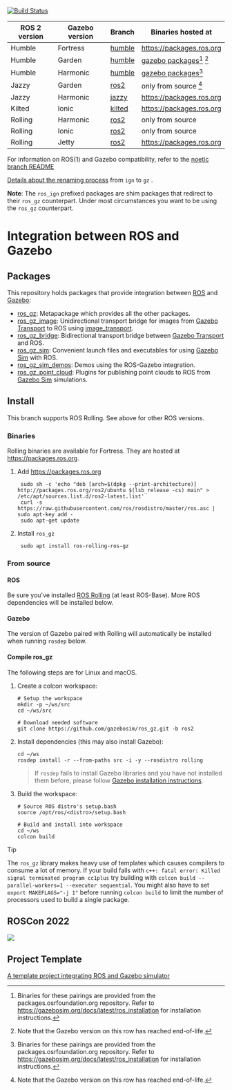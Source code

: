 [![Build Status](https://github.com/gazebosim/ros_gz/actions/workflows/ros2-ci.yml/badge.svg?branch=ros2)](https://github.com/gazebosim/ros_gz/actions/workflows/ros2-ci.yml)

ROS 2 version | Gazebo version | Branch | Binaries hosted at
-- | -- | -- | --
Humble | Fortress | [humble](https://github.com/gazebosim/ros_gz/tree/humble) | https://packages.ros.org
Humble | Garden | [humble](https://github.com/gazebosim/ros_gz/tree/humble) | [gazebo packages](https://gazebosim.org/docs/latest/ros_installation#gazebo-garden-with-ros-2-humble-or-rolling-use-with-caution-)[^1] [^2]
Humble | Harmonic | [humble](https://github.com/gazebosim/ros_gz/tree/humble) | [gazebo packages](https://gazebosim.org/docs/harmonic/ros_installation#-gazebo-harmonic-with-ros-2-humble-or-rolling-use-with-caution-)[^1]
Jazzy | Garden | [ros2](https://github.com/gazebosim/ros_gz/tree/ros2) | only from source [^2]
Jazzy | Harmonic | [jazzy](https://github.com/gazebosim/ros_gz/tree/jazzy) | https://packages.ros.org
Kilted | Ionic | [kilted](https://github.com/gazebosim/ros_gz/tree/kilted) | https://packages.ros.org
Rolling | Harmonic | [ros2](https://github.com/gazebosim/ros_gz/tree/ros2) | only from source
Rolling | Ionic | [ros2](https://github.com/gazebosim/ros_gz/tree/ros2) | only from source
Rolling | Jetty | [ros2](https://github.com/gazebosim/ros_gz/tree/ros2) | https://packages.ros.org

[^1]: Binaries for these pairings are provided from the packages.osrfoundation.org repository. Refer to https://gazebosim.org/docs/latest/ros_installation for installation instructions.
[^2]: Note that the Gazebo version on this row has reached end-of-life.

For information on ROS(1) and Gazebo compatibility, refer to the [noetic branch README](https://github.com/gazebosim/ros_gz/tree/noetic)

[Details about the renaming process](README_RENAME.md) from `ign` to `gz` .

**Note**: The `ros_ign` prefixed packages are shim packages that redirect to their `ros_gz` counterpart.
Under most circumstances you want to be using the `ros_gz` counterpart.

# Integration between ROS and Gazebo

## Packages

This repository holds packages that provide integration between
[ROS](http://www.ros.org/) and [Gazebo](https://gazebosim.org):

* [ros_gz](https://github.com/gazebosim/ros_gz/tree/ros2/ros_gz):
  Metapackage which provides all the other packages.
* [ros_gz_image](https://github.com/gazebosim/ros_gz/tree/ros2/ros_gz_image):
  Unidirectional transport bridge for images from
  [Gazebo Transport](https://gazebosim.org/libs/transport)
  to ROS using
  [image_transport](http://wiki.ros.org/image_transport).
* [ros_gz_bridge](https://github.com/gazebosim/ros_gz/tree/ros2/ros_gz_bridge):
  Bidirectional transport bridge between
  [Gazebo Transport](https://gazebosim.org/libs/transport)
  and ROS.
* [ros_gz_sim](https://github.com/gazebosim/ros_gz/tree/ros2/ros_gz_sim):
  Convenient launch files and executables for using
  [Gazebo Sim](https://gazebosim.org/libs/gazebo)
  with ROS.
* [ros_gz_sim_demos](https://github.com/gazebosim/ros_gz/tree/ros2/ros_gz_sim_demos):
  Demos using the ROS-Gazebo integration.
* [ros_gz_point_cloud](https://github.com/gazebosim/ros_gz/tree/ros2/ros_gz_point_cloud):
  Plugins for publishing point clouds to ROS from
  [Gazebo Sim](https://gazebosim.org/libs/gazebo) simulations.

## Install

This branch supports ROS Rolling. See above for other ROS versions.

### Binaries

Rolling binaries are available for Fortress.
They are hosted at https://packages.ros.org.

1. Add https://packages.ros.org

        sudo sh -c 'echo "deb [arch=$(dpkg --print-architecture)] http://packages.ros.org/ros2/ubuntu $(lsb_release -cs) main" > /etc/apt/sources.list.d/ros2-latest.list'
        curl -s https://raw.githubusercontent.com/ros/rosdistro/master/ros.asc | sudo apt-key add -
        sudo apt-get update

1. Install `ros_gz`

        sudo apt install ros-rolling-ros-gz

### From source

#### ROS

Be sure you've installed
[ROS Rolling](https://docs.ros.org/en/rolling/index.html)
(at least ROS-Base). More ROS dependencies will be installed below.

#### Gazebo

The version of Gazebo paired with Rolling will automatically be installed when running `rosdep` below.

#### Compile ros_gz

The following steps are for Linux and macOS.

1. Create a colcon workspace:

    ```
    # Setup the workspace
    mkdir -p ~/ws/src
    cd ~/ws/src

    # Download needed software
    git clone https://github.com/gazebosim/ros_gz.git -b ros2
    ```

1. Install dependencies (this may also install Gazebo):

    ```
    cd ~/ws
    rosdep install -r --from-paths src -i -y --rosdistro rolling
    ```

    > If `rosdep` fails to install Gazebo libraries and you have not installed them before, please follow [Gazebo installation instructions](https://gazebosim.org/docs/latest/install).

1. Build the workspace:

    ```
    # Source ROS distro's setup.bash
    source /opt/ros/<distro>/setup.bash

    # Build and install into workspace
    cd ~/ws
    colcon build
    ```
  > [!TIP]
  > The `ros_gz` library makes heavy use of templates which causes compilers to consume a lot of memory. If your build fails with `c++: fatal error: Killed signal terminated program cc1plus`
  > try building with `colcon build --parallel-workers=1 --executor sequential`. You might also have to set `export MAKEFLAGS="-j 1"` before running `colcon build` to limit
  > the number of processors used to build a single package.

## ROSCon 2022

[![](img/video_img.png)](https://vimeo.com/showcase/9954564/video/767127300)

## Project Template
[A template project integrating ROS and Gazebo simulator](https://github.com/gazebosim/ros_gz_project_template)
